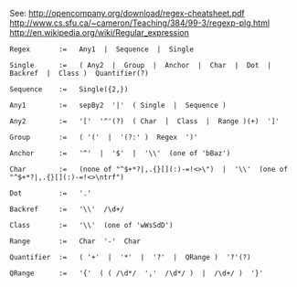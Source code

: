 See:  http://opencompany.org/download/regex-cheatsheet.pdf
      http://www.cs.sfu.ca/~cameron/Teaching/384/99-3/regexp-plg.html
      http://en.wikipedia.org/wiki/Regular_expression
      
    
    Regex       :=   Any1  |  Sequence  |  Single
    
    Single      :=   ( Any2  |  Group  |  Anchor  |  Char  |  Dot  |  Backref  |  Class )  Quantifier(?)
    
    Sequence    :=   Single({2,})
    
    Any1        :=   sepBy2  '|'  ( Single  |  Sequence )
    
    Any2        :=   '['  '^'(?)  ( Char  |  Class  |  Range )(+)  ']'
    
    Group       :=   ( '('  |  '(?:' )  Regex  ')'
    
    Anchor      :=   '^'  |  '$'  |  '\\'  (one of 'bBaz')    
    
    Char        :=   (none of "^$+*?|,.{}[](:)-=!<>\")  |  '\\'  (one of "^$+*?|,.{}[](:)-=!<>\ntrf")
    
    Dot         :=   '.'
    
    Backref     :=   '\\'  /\d+/
    
    Class       :=   '\\'  (one of 'wWsSdD')
    
    Range       :=   Char  '-'  Char
    
    Quantifier  :=   ( '+'  |  '*'  |  '?'  |  QRange )  '?'(?)
    
    QRange      :=   '{'  ( ( /\d*/  ','  /\d*/ )  |  /\d+/ )  '}'
